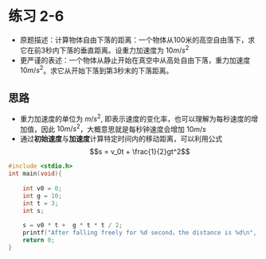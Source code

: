 # 练习 2-6
- 原题描述：计算物体自由下落的距离：一个物体从100米的高空自由落下，求它在前3秒内下落的垂直距离。设重力加速度为 $10m/s^2$
- 更严谨的表述：一个物体从静止开始在真空中从高处自由下落，重力加速度 $10 m/s^2$。求它从开始下落到第3秒末的下落距离。

## 思路
- 重力加速度的单位为 $m/s^2$, 即表示速度的变化率，也可以理解为每秒速度的增加值，因此 $10 m/s^2$，大概意思就是每秒钟速度会增加 $10m/s$
- 通过**初始速度**与**加速度**计算特定时间内的移动距离，可以利用公式  $$s = v_0t + \frac{1}{2}gt^2$$

```c
#include <stdio.h>
int main(void){
    
    int v0 = 0;
    int g = 10;
    int t = 3;
    int s;
    
    s = v0 * t +  g * t * t / 2;
    printf("After falling freely for %d second，the distance is %d\n", t, s);
    return 0;
}
```
